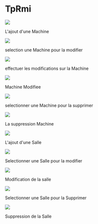 # TpRmi

<img src="rmi/Capture1.PNG">
<p>L'ajout d'une Machine</p>

<section>
<img src="rmi/Capture2.PNG">
<p>selection une Machine pour la modifier</p>
</section>

<section>
<img src="rmi/Capture3.PNG">
<p>effectuer les modifications sur la Machine</p>
</section>
<section>
<img src="rmi/Capture4.PNG">
<p> Machine Modifiee </p>
</section>
<section>
<img src="rmi/Capture5.PNG">
<p>selectionner une Machine pour la supprimer</p>
</section>
<section>
<img src="rmi/Capture6.PNG">
<p> La suppression Machine </p>
</section>

<section>
<img src="rmi/SalleAjoutee.PNG">
<p>L'ajout d'une Salle</p>
</section>

<section>
<img src="rmi/sallemodif.PNG">
<p>Selectionner une Salle pour la modifier</p>
</section>
<section>
<img src="rmi/sallemodifiee.PNG">
<p>Modification de la salle</p>
</section>
<section>
<img src="rmi/sallesupp.PNG">
<p>Selectionner une Salle pour la Supprimer</p>
</section>

<section>
<img src="rmi/sallesupprimee.PNG">
<p> Suppression de la Salle   </p>
</section>
